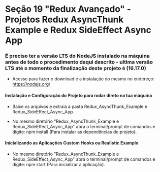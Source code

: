 # Seção 19 "Redux Avançado" - Projetos Redux AsyncThunk Example e Redux SideEffect Async App

### É preciso ter a versão LTS do NodeJS instalado na máquina antes de todo o procedimento daqui descrito - ultima versão LTS até o momento da finalização deste projeto é (16.17.0)

- Acesse para fazer o download e a instalação do mesmo no endereço: https://nodejs.org/

#### Instalação e Configuração do Projeto para rodar direto na tua máquina

- Baixe os arquivos e extraia a pasta Redux_AsyncThunk_Example e Redux_SideEffect_Async_App.

- No mesmo diretório "Redux_AsyncThunk_Example e Redux_SideEffect_Async_App" abra o terminal/prompt de comandos e digite: npm install (Para instalar as dependências do projeto).

#### Inicializando as Aplicações Custom Hooks ou Realistic Example

- No mesmo diretório "Redux_AsyncThunk_Example e Redux_SideEffect_Async_App" abra o terminal/prompt de comandos e digite: npm start (Para inicializar a aplicação).
